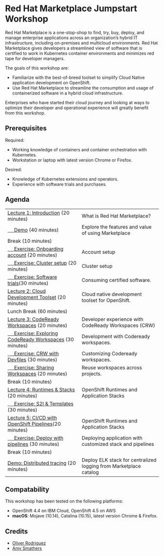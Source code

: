 # Red Hat Marketplace Jumpstart Workshop

 Red Hat Marketplace is a one-stop-shop to find, try, buy, deploy, and manage enterprise applications across an organization’s hybrid IT infrastructure, including on-premises and multicloud environments. Red Hat Marketplace gives developers a streamlined view of software that is certified to work in Kubernetes container environments and minimizes red tape for developer managers.

The goals of this workshop are:

* Familiarize with the best-of-breed toolset to simplify Cloud Native application development on OpenShift.
* Use Red Hat Marketplace to streamline the consumption and usage of containerized software in a hybrid cloud infrastructure.

Enterprises who have started their cloud journey and looking at ways to optimize their developer and operational experience will greatly benefit from this workshop.

## Prerequisites
Required: 
- Working knowledge of containers and container orchestration with Kubernetes.
- Workstation or laptop with latest version Chrome or Firefox.

Desired: 
- Knowledge of Kubernetes extensions and operators.
- Experience with software trials and purchases.

## Agenda
|  |  |
| :--- | :--- |
| [Lecture 1: Introduction](modules/marketplace/rhm-introduction.md) (20 minutes) | What is Red Hat Marketplace? |
| [&nbsp;&nbsp;&nbsp;&nbsp; Demo](modules/marketplace/rhm-introduction.md) (40 minutes) | Explore the features and value of using Marketplace  |
| Break (10 minutes)|  |
| [&nbsp;&nbsp;&nbsp;&nbsp; Exercise: Onboarding account](modules/marketplace/rhm-account-setup.md) (20 minutes)| Account setup |
| [&nbsp;&nbsp;&nbsp;&nbsp; Exercise: Cluster setup](modules/marketplace/rhm-cluster-setup.md) (20 minutes)| Cluster setup |
| [&nbsp;&nbsp;&nbsp;&nbsp; Exercise: Software trials](modules/marketplace/rhm-software-trial.md)(30 minutes)| Consuming certified software. |
| [Lecture 2: Cloud Development Toolset]() (20 minutes)| Cloud native development toolset for OpenShift. |
| Lunch Break (60 minutes)|  |
| [Lecture 3: CodeReady Workspaces]() (20 minutes) | Developer experience with CodeReady Workspaces (CRW) |
| [&nbsp;&nbsp;&nbsp;&nbsp; Exercise: Exploring CodeReady Workspaces](modules/toolset/crw/lab-1/explore-crw.md) (30 minutes) | Development with Codeready workspaces. |
| [&nbsp;&nbsp;&nbsp;&nbsp; Exercise: CRW with Devfiles](modules/toolset/crw/lab-2/crw-defiles.md) (30 minutes) | Customizing Codeready workspaces. |
| [&nbsp;&nbsp;&nbsp;&nbsp; Exercise: Sharing Workspaces](modules/toolset/crw/lab-3/publish-workspaces.md) (20 minutes) | Reuse workspaces across projects. |
| Break (10 minutes)|  |
| [Lecture 4: Runtimes & Stacks]() (20 minutes) | OpenShift Runtimes and Application Stacks |
| [&nbsp;&nbsp;&nbsp;&nbsp; Exercise: S2I & Templates](modules/runtimes/deployment/lab-1/s2i-templates.md) (30 minutes) | 
| [Lecture 5: CI/CD with OpenShift Pipelines]()(20 minutes) | OpenShift Runtimes and Application Stacks |
| [&nbsp;&nbsp;&nbsp;&nbsp; Exercise: Deploy with pipelines](modules/runtimes/exercise-deploy-with-pipelines.md) (30 minutes)| Deploying application with customized stack and pipelines |
| Break (10 minutes)|  |
| [Demo: Distributed tracing](modules/consumption/demo-deploy-elk.md) (20 minutes) | Deploy ELK stack for centralized logging from Marketplace catalog |

## Compatability

This workshop has been tested on the following platforms:
* OpenShift 4.4 on IBM Cloud, OpenShift 4.5 on AWS
* **macOS**: Mojave \(10.14\), Catalina \(10.15\), latest version Chrome & Firefox.

## Credits

* [Oliver Rodriguez](https://github.com/odrodrig)
* [Amy Smathers](https://www.linkedin.com/in/amysmathers/)
